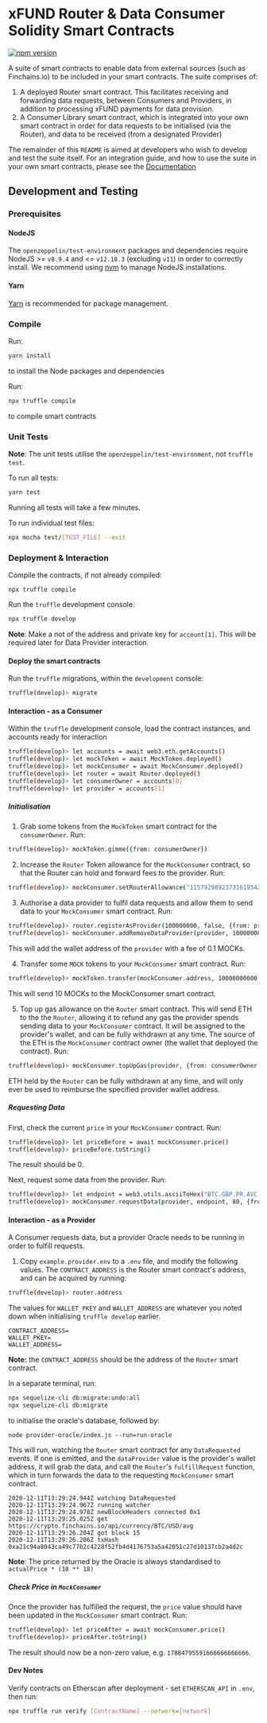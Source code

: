 # xFUND Router & Data Consumer Solidity Smart Contracts

[![npm version](http://img.shields.io/npm/v/@unification-com/xfund-router.svg?style=flat)](https://npmjs.org/package/@unification-com/xfund-router "View this project on npm")

A suite of smart contracts to enable data from external sources (such as Finchains.io)
to be included in your smart contracts. The suite comprises of:

1) A deployed Router smart contract. This facilitates receiving and forwarding data requests,
   between Consumers and Providers, in addition to processing xFUND payments for data provision.
2) A Consumer Library smart contract, which is integrated into your own smart contract in 
   order for data requests to be initialised (via the Router), and data to be received (from
   a designated Provider)
   
The remainder of this `README` is aimed at developers who wish to develop and test the suite itself.
For an integration guide, and how to use the suite in your own smart contracts, please
see the [Documentation](docs/index.md)

## Development and Testing

### Prerequisites

#### NodeJS
The `openzeppelin/test-environment` packages and dependencies require
NodeJS >= `v8.9.4` and <= `v12.18.3` (excluding `v11`) in order to correctly install. 
We recommend using [nvm](https://github.com/nvm-sh/nvm) to manage NodeJS 
installations.

#### Yarn

[Yarn](https://classic.yarnpkg.com/en/docs/install) is recommended for package management.

### Compile

Run:

```bash
yarn install
```

to install the Node packages and dependencies

Run:
```bash 
npx truffle compile
```

to compile smart contracts

### Unit Tests

**Note**: The unit tests utilise the `openzeppelin/test-environment`, not `truffle test`.

To run all tests:

```bash 
yarn test
```

Running all tests will take a few minutes.

To run individual test files:

```bash
npx mocha test/[TEST_FILE] --exit
```

### Deployment & Interaction

Compile the contracts, if not already compiled:

```
npx truffle compile
```

Run the `truffle` development console:

```bash
npx truffle develop
```

**Note**: Make a not of the address and private key for `account[1]`. This will be
required later for Data Provider interaction.

#### Deploy the smart contracts

Run the `truffle` migrations, within the `development` console:

```bash
truffle(develop)> migrate
```

#### Interaction - as a Consumer

Within the `truffle` development console, load the contract instances, and accounts
ready for interaction

```bash 
truffle(develop)> let accounts = await web3.eth.getAccounts()
truffle(develop)> let mockToken = await MockToken.deployed()
truffle(develop)> let mockConsumer = await MockConsumer.deployed()
truffle(develop)> let router = await Router.deployed()
truffle(develop)> let consumerOwner = accounts[0]
truffle(develop)> let provider = accounts[1]
```

##### Initialisation

1. Grab some tokens from the `MockToken` smart contract for the `consumerOwner`. Run:

```bash
truffle(develop)> mockToken.gimme({from: consumerOwner})
```

2. Increase the `Router` Token allowance for the `MockConsumer` contract, so that the Router
   can hold and forward fees to the provider. Run:
   
```bash
truffle(develop)> mockConsumer.setRouterAllowance("115792089237316195423570985008687907853269984665640564039457584007913129639935", true, {from: consumerOwner})
```

3. Authorise a data provider to fulfil data requests and allow them to send data to your
   `MockConsumer` smart contract. Run:
   
```bash
truffle(develop)> router.registerAsProvider(100000000, false, {from: provider})
truffle(develop)> mockConsumer.addRemoveDataProvider(provider, 100000000, false, {from: consumerOwner})
```

This will add the wallet address of the `provider` with a fee of 0.1 MOCKs.

4. Transfer some `MOCK` tokens to your `MockConsumer` smart contract. Run:

```bash
truffle(develop)> mockToken.transfer(mockConsumer.address, 10000000000, {from: consumerOwner})
```

This will send 10 MOCKs to the MockConsumer smart contract.

5. Top up gas allowance on the `Router` smart contract. This will send ETH to the
   the `Router`, allowing it to refund any gas the provider spends sending data 
   to your `MockConsumer` contract. It will be assigned to the provider's wallet, and
   can be fully withdrawn at any time. The source of the ETH is the `MockConsumer` contract
   owner (the wallet that deployed the contract). Run:

```bash
truffle(develop)> mockConsumer.topUpGas(provider, {from: consumerOwner, value: 500000000000000000})
```

ETH held by the `Router` can be fully withdrawn at any time, and will only ever be used
to reimburse the specified provider wallet address.

##### Requesting Data

First, check the current `price` in your `MockConsumer` contract. Run:

```bash
truffle(develop)> let priceBefore = await mockConsumer.price()
truffle(develop)> priceBefore.toString()
```

The result should be 0.

Next, request some data from the provider. Run:

```bash
truffle(develop)> let endpoint = web3.utils.asciiToHex("BTC.GBP.PR.AVC.24H")
truffle(develop)> mockConsumer.requestData(provider, endpoint, 80, {from: consumerOwner})
```

#### Interaction - as a Provider

A Consumer requests data, but a provider Oracle needs to be running in order to fulfill
requests.

1. Copy `example.provider.env` to a `.env` file, and modify the following values. The
   `CONTRACT_ADDRESS` is the Router smart contract's address, and can be acquired
   by running:
   
```bash 
truffle(develop)> router.address
```

The values for `WALLET_PKEY` and `WALLET_ADDRESS` are whatever you noted down when initialising 
`truffle develop` earlier.

``` 
CONTRACT_ADDRESS=
WALLET_PKEY=
WALLET_ADDRESS=
```

**Note:** the `CONTRACT_ADDRESS` should be the address of the `Router` smart contract.

In a separate terminal, run:

```bash
npx sequelize-cli db:migrate:undo:all
npx sequelize-cli db:migrate
```

to initialise the oracle's database, followed by:

``` 
node provider-oracle/index.js --run=run-oracle
```

This will run, watching the `Router` smart contract for any `DataRequested` events. If
one is emitted, and the `dataProvider` value is the provider's wallet address, it will
grab the data, and call the `Router`'s `fulfillRequest` function, which in turn forwards
the data to the requesting `MockConsumer` smart contract.

``` 
2020-12-11T13:29:24.944Z watching DataRequested
2020-12-11T13:29:24.967Z running watcher
2020-12-11T13:29:24.978Z newBlockHeaders connected 0x1
2020-12-11T13:29:25.025Z get https://crypto.finchains.io/api/currency/BTC/USD/avg
2020-12-11T13:29:26.204Z got block 15
2020-12-11T13:29:26.206Z txHash 0xa21c94a8043ca49c77b2c4228f52fb4d4176753a5a42051c27d10137cb2a4d2c
```

**Note**: The price returned by the Oracle is always standardised to `actualPrice * (10 ** 18)`

##### Check Price in `MockConsumer`

Once the provider has fulfilled the request, the `price` value should have been updated
in the `MockConsumer` smart contract. Run:

```bash
truffle(develop)> let priceAfter = await mockConsumer.price()
truffle(develop)> priceAfter.toString()
```

The result should now be a non-zero
value, e.g. `17884795591666666666666`.

#### Dev Notes

Verify contracts on Etherscan after deployment - set `ETHERSCAN_API` in `.env`, then run:

```bash 
npx truffle run verify [ContractName] --network=[network]
```
